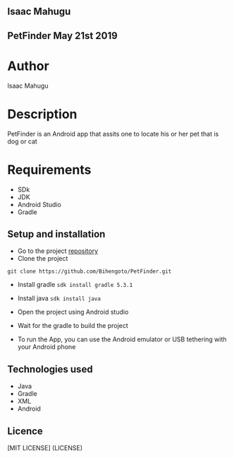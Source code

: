 ## Isaac Mahugu
## PetFinder May 21st 2019

# Author
Isaac Mahugu

# Description
PetFinder is an Android app that assits one to locate his or her pet that is dog or cat

# Requirements

* SDk
* JDK
* Android Studio
* Gradle

## Setup and installation
* Go to the project [repository](https://github.com/Bihengoto/PetFinder/tree/weekOne)
* Clone the project

```git clone https://github.com/Bihengoto/PetFinder.git```

* Install gradle
```sdk install gradle 5.3.1```
* Install java
```sdk install java```
* Open the project using Android studio
* Wait for the gradle to build the project

* To run the App, you can use the Android emulator or USB tethering with your Android phone

## Technologies used
* Java
* Gradle
* XML
* Android

## Licence
[MIT LICENSE] (LICENSE)